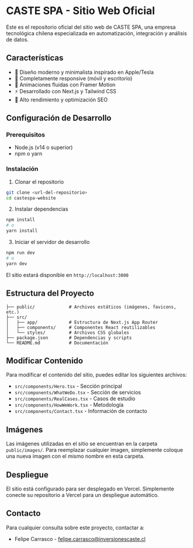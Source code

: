 # CASTE SPA - Sitio Web Oficial

Este es el repositorio oficial del sitio web de CASTE SPA, una empresa tecnológica chilena especializada en automatización, integración y análisis de datos.

## Características

- 🌟 Diseño moderno y minimalista inspirado en Apple/Tesla
- 📱 Completamente responsive (móvil y escritorio)
- 🔄 Animaciones fluidas con Framer Motion
- ⚡ Desarrollado con Next.js y Tailwind CSS
- 🚀 Alto rendimiento y optimización SEO

## Configuración de Desarrollo

### Prerequisitos

- Node.js (v14 o superior)
- npm o yarn

### Instalación

1. Clonar el repositorio
```bash
git clone <url-del-repositorio>
cd castespa-website
```

2. Instalar dependencias
```bash
npm install
# o
yarn install
```

3. Iniciar el servidor de desarrollo
```bash
npm run dev
# o
yarn dev
```

El sitio estará disponible en `http://localhost:3000`

## Estructura del Proyecto

```
├── public/             # Archivos estáticos (imágenes, favicons, etc.)
├── src/
│   ├── app/            # Estructura de Next.js App Router
│   ├── components/     # Componentes React reutilizables
│   └── styles/         # Archivos CSS globales
├── package.json        # Dependencias y scripts
└── README.md           # Documentación
```

## Modificar Contenido

Para modificar el contenido del sitio, puedes editar los siguientes archivos:

- `src/components/Hero.tsx` - Sección principal
- `src/components/WhatWeDo.tsx` - Sección de servicios
- `src/components/RealCases.tsx` - Casos de estudio
- `src/components/HowWeWork.tsx` - Metodología
- `src/components/Contact.tsx` - Información de contacto

## Imágenes

Las imágenes utilizadas en el sitio se encuentran en la carpeta `public/images/`. Para reemplazar cualquier imagen, simplemente coloque una nueva imagen con el mismo nombre en esta carpeta.

## Despliegue

El sitio está configurado para ser desplegado en Vercel. Simplemente conecte su repositorio a Vercel para un despliegue automático.

## Contacto

Para cualquier consulta sobre este proyecto, contactar a:
- Felipe Carrasco - felipe.carrasco@inversionescaste.cl 